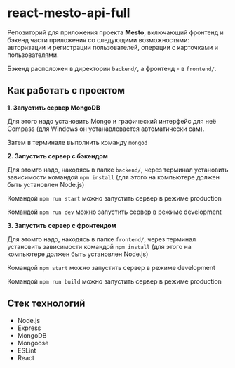 # react-mesto-api-full
Репозиторий для приложения проекта **Mesto**, включающий фронтенд и бэкенд части приложения со следующими возможностями: авторизации и регистрации пользователей, операции с карточками и пользователями.

Бэкенд расположен в директории `backend/`, а фронтенд - в `frontend/`.

<!-- Пожалуйста, прикрепите в это описание ссылку на сайт, размещенный на Яндекс.Облаке.

публичный IP-адрес сервера: 84.252.130.245
frontend: mesto-front.nomoredomains.rocks
backend: mesto-back.nomoredomains.rocks   -->

## Как работать с проектом

**1. Запустить сервер MongoDB**

Для этого надо установить Mongo и графический интерфейс для неё Compass (для Windows он устанавлевается автоматически сам).

Затем в терминале выполнить команду `mongod`

**2. Запустить сервер с бэкендом**

Для этомго надо, находясь в папке `backend/`, через терминал установить зависимости командой `npm install` (для этого на компьютере должен быть установлен Node.js)

Командой `npm run start` можно запустить сервер в режиме production

Командой `npm run dev` можно запустить сервер в режиме development

**3. Запустить сервер с фронтендом**

Для этомго надо, находясь в папке `frontend/`, через терминал установить зависимости командой `npm install` (для этого на компьютере должен быть установлен Node.js)

Командой `npm start` можно запустить сервер в режиме development

Командой `npm run build` можно запустить сервер в режиме production

## Стек технологий

* Node.js
* Express
* MongoDB
* Mongoose
* ESLint
* React
